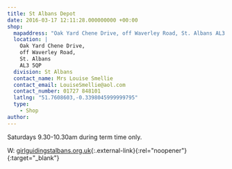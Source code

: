 ```yaml
---
title: St Albans Depot
date: 2016-03-17 12:11:28.000000000 +00:00
shop:
  mapaddress: "Oak Yard Chene Drive, off Waverley Road, St. Albans AL3 5QP"
  location: |
    Oak Yard Chene Drive,  
    off Waverley Road,  
    St. Albans  
    AL3 5QP
  division: St Albans
  contact_name: Mrs Louise Smellie
  contact_email: LouiseSmellie@aol.com
  contact_number: 01727 848101
  latlng: "51.7608603,-0.3398045999999795"
  type:
    - Shop
author:
---
```

Saturdays 9.30-10.30am during term time only.

W: [girlguidingstalbans.org.uk](https://www.girlguidingstalbans.co.uk){:.external-link}{:rel="noopener"}{:target="_blank"}
